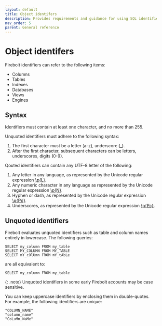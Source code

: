 ```yaml
---
layout: default
title: Object identifers
description: Provides requirements and guidance for using SQL identifiers with Firebolt.
nav_order: 5
parent: General reference
---
```


# Object identifers

Firebolt identifiers can refer to the following items:

* Columns
* Tables
* Indexes
* Databases
* Views
* Engines

## Syntax

Identifiers must contain at least one character, and no more than 255.

Unquoted identifiers must adhere to the following syntax:

1. The first character must be a letter (a-z), underscore (_).
2. After the first character, subsequent characters can be letters, underscores, digits (0-9).

Qouted identifiers can contain any UTF-8 letter of the following:

1. Any letter in any language, as represented by the Unicode regular expression [\p{L}](https://www.unicode.org/reports/tr44/#General_Category_Values).
2. Any numeric character in any language as represented by the Unicode regular expression [\p{N}](https://www.unicode.org/reports/tr44/#General_Category_Values).
3. Hyphen or dash, as represented by the Unicode regular expression [\p{Pd}](https://www.unicode.org/reports/tr44/#General_Category_Values).
4. Underscores, as represented by the Unicode regular expression [\p{Pc}](https://www.unicode.org/reports/tr44/#General_Category_Values).

## Unquoted identifiers

Firebolt evaluates unquoted identifiers such as table and column names entirely in lowercase. The following queries:

```
SELECT my_column FROM my_table
SELECT MY_COLUMN FROM MY_TABLE
SELECT mY_cOlUmn FROM mY_tAbLe
```

are all equivalent to:

```
SELECT my_column FROM my_table
```

{: .note}
Unquoted identifiers in some early Firebolt accounts may be case sensitive.


You can keep uppercase identifiers by enclosing them in double-quotes. For example, the following identifiers are unique:

```
"COLUMN_NAME"
"column_name"
"CoLuMn_NaMe"
```
